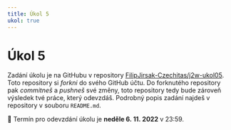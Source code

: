 ```yaml
---
title: Úkol 5
ukol: true
---
```

# Úkol 5

Zadání úkolu je na GitHubu v repository [FilipJirsak-Czechitas/j2w-ukol05](https://github.com/FilipJirsak-Czechitas/j2w-ukol05). Toto repository si _forkni_ do svého GitHub účtu. Do forknutého repository
pak _commitneš_ a _pushneš_ své změny, toto repository tedy bude zároveň výsledek tvé práce, který odevzdáš. Podrobný popis zadání najdeš v repository v souboru `README.md`.

📆 Termín pro odevzdání úkolu je **neděle 6. 11. 2022** v 23:59.
